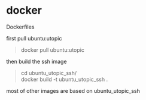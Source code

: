 docker
======

Dockerfiles

first pull ubuntu:utopic  
> docker pull ubuntu:utopic  

then build the ssh image
> cd ubuntu\_utopic\_ssh/  
> docker build -t ubuntu\_utopic\_ssh .

most of other images are based on ubuntu\_utopic\_ssh